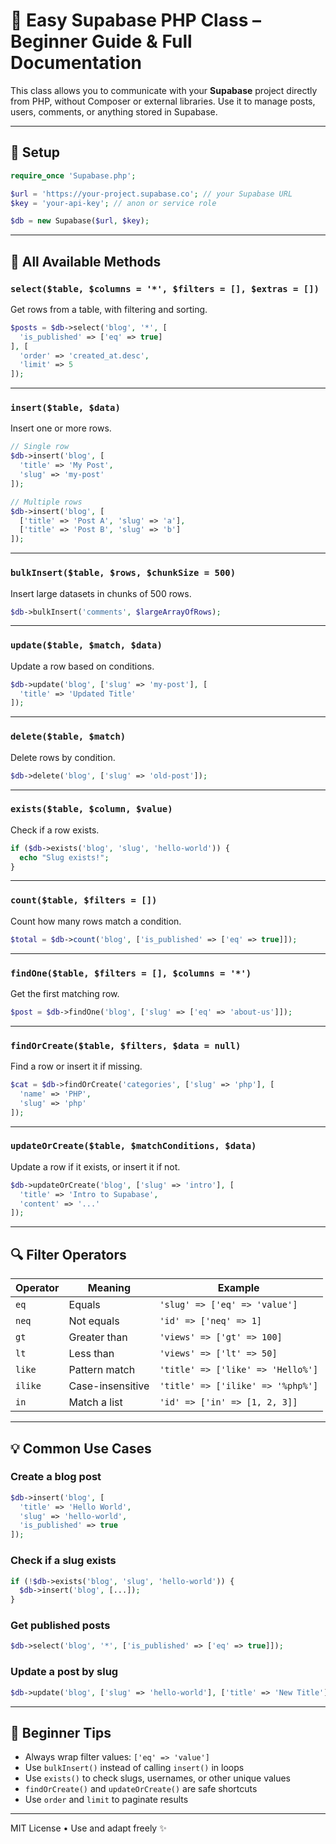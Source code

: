 # 📘 Easy Supabase PHP Class – Beginner Guide & Full Documentation

This class allows you to communicate with your **Supabase** project directly from PHP, without Composer or external libraries. Use it to manage posts, users, comments, or anything stored in Supabase.

---

## 🔧 Setup

```php
require_once 'Supabase.php';

$url = 'https://your-project.supabase.co'; // your Supabase URL
$key = 'your-api-key'; // anon or service role

$db = new Supabase($url, $key);
```

---

## 🔨 All Available Methods

### `select($table, $columns = '*', $filters = [], $extras = [])`

Get rows from a table, with filtering and sorting.

```php
$posts = $db->select('blog', '*', [
  'is_published' => ['eq' => true]
], [
  'order' => 'created_at.desc',
  'limit' => 5
]);
```

---

### `insert($table, $data)`

Insert one or more rows.

```php
// Single row
$db->insert('blog', [
  'title' => 'My Post',
  'slug' => 'my-post'
]);

// Multiple rows
$db->insert('blog', [
  ['title' => 'Post A', 'slug' => 'a'],
  ['title' => 'Post B', 'slug' => 'b']
]);
```

---

### `bulkInsert($table, $rows, $chunkSize = 500)`

Insert large datasets in chunks of 500 rows.

```php
$db->bulkInsert('comments', $largeArrayOfRows);
```

---

### `update($table, $match, $data)`

Update a row based on conditions.

```php
$db->update('blog', ['slug' => 'my-post'], [
  'title' => 'Updated Title'
]);
```

---

### `delete($table, $match)`

Delete rows by condition.

```php
$db->delete('blog', ['slug' => 'old-post']);
```

---

### `exists($table, $column, $value)`

Check if a row exists.

```php
if ($db->exists('blog', 'slug', 'hello-world')) {
  echo "Slug exists!";
}
```

---

### `count($table, $filters = [])`

Count how many rows match a condition.

```php
$total = $db->count('blog', ['is_published' => ['eq' => true]]);
```

---

### `findOne($table, $filters = [], $columns = '*')`

Get the first matching row.

```php
$post = $db->findOne('blog', ['slug' => ['eq' => 'about-us']]);
```

---

### `findOrCreate($table, $filters, $data = null)`

Find a row or insert it if missing.

```php
$cat = $db->findOrCreate('categories', ['slug' => 'php'], [
  'name' => 'PHP',
  'slug' => 'php'
]);
```

---

### `updateOrCreate($table, $matchConditions, $data)`

Update a row if it exists, or insert it if not.

```php
$db->updateOrCreate('blog', ['slug' => 'intro'], [
  'title' => 'Intro to Supabase',
  'content' => '...'
]);
```

---

## 🔍 Filter Operators

| Operator | Meaning             | Example                            |
|----------|---------------------|------------------------------------|
| `eq`     | Equals              | `'slug' => ['eq' => 'value']`     |
| `neq`    | Not equals          | `'id' => ['neq' => 1]`            |
| `gt`     | Greater than        | `'views' => ['gt' => 100]`        |
| `lt`     | Less than           | `'views' => ['lt' => 50]`         |
| `like`   | Pattern match       | `'title' => ['like' => 'Hello%']` |
| `ilike`  | Case-insensitive    | `'title' => ['ilike' => '%php%']` |
| `in`     | Match a list        | `'id' => ['in' => [1, 2, 3]]`     |

---

## 💡 Common Use Cases

### Create a blog post
```php
$db->insert('blog', [
  'title' => 'Hello World',
  'slug' => 'hello-world',
  'is_published' => true
]);
```

### Check if a slug exists
```php
if (!$db->exists('blog', 'slug', 'hello-world')) {
  $db->insert('blog', [...]);
}
```

### Get published posts
```php
$db->select('blog', '*', ['is_published' => ['eq' => true]]);
```

### Update a post by slug
```php
$db->update('blog', ['slug' => 'hello-world'], ['title' => 'New Title']);
```

---

## 🧠 Beginner Tips

- Always wrap filter values: `['eq' => 'value']`
- Use `bulkInsert()` instead of calling `insert()` in loops
- Use `exists()` to check slugs, usernames, or other unique values
- `findOrCreate()` and `updateOrCreate()` are safe shortcuts
- Use `order` and `limit` to paginate results

---

MIT License • Use and adapt freely ✨
